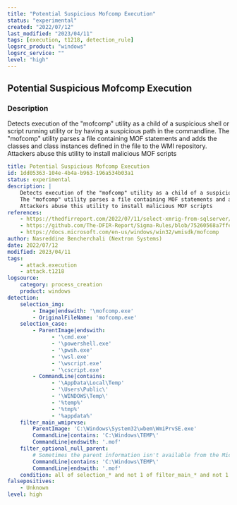 ```yaml
---
title: "Potential Suspicious Mofcomp Execution"
status: "experimental"
created: "2022/07/12"
last_modified: "2023/04/11"
tags: [execution, t1218, detection_rule]
logsrc_product: "windows"
logsrc_service: ""
level: "high"
---
```


## Potential Suspicious Mofcomp Execution

### Description

Detects execution of the "mofcomp" utility as a child of a suspicious shell or script running utility or by having a suspicious path in the commandline.
The "mofcomp" utility parses a file containing MOF statements and adds the classes and class instances defined in the file to the WMI repository.
Attackers abuse this utility to install malicious MOF scripts


```yml
title: Potential Suspicious Mofcomp Execution
id: 1dd05363-104e-4b4a-b963-196a534b03a1
status: experimental
description: |
    Detects execution of the "mofcomp" utility as a child of a suspicious shell or script running utility or by having a suspicious path in the commandline.
    The "mofcomp" utility parses a file containing MOF statements and adds the classes and class instances defined in the file to the WMI repository.
    Attackers abuse this utility to install malicious MOF scripts
references:
    - https://thedfirreport.com/2022/07/11/select-xmrig-from-sqlserver/
    - https://github.com/The-DFIR-Report/Sigma-Rules/blob/75260568a7ffe61b2458ca05f6f25914efb44337/win_mofcomp_execution.yml
    - https://docs.microsoft.com/en-us/windows/win32/wmisdk/mofcomp
author: Nasreddine Bencherchali (Nextron Systems)
date: 2022/07/12
modified: 2023/04/11
tags:
    - attack.execution
    - attack.t1218
logsource:
    category: process_creation
    product: windows
detection:
    selection_img:
        - Image|endswith: '\mofcomp.exe'
        - OriginalFileName: 'mofcomp.exe'
    selection_case:
        - ParentImage|endswith:
              - '\cmd.exe'
              - '\powershell.exe'
              - '\pwsh.exe'
              - '\wsl.exe'
              - '\wscript.exe'
              - '\cscript.exe'
        - CommandLine|contains:
              - '\AppData\Local\Temp'
              - '\Users\Public\'
              - '\WINDOWS\Temp\'
              - '%temp%'
              - '%tmp%'
              - '%appdata%'
    filter_main_wmiprvse:
        ParentImage: 'C:\Windows\System32\wbem\WmiPrvSE.exe'
        CommandLine|contains: 'C:\Windows\TEMP\'
        CommandLine|endswith: '.mof'
    filter_optional_null_parent:
        # Sometimes the parent information isn't available from the Microsoft-Windows-Security-Auditing provider.
        CommandLine|contains: 'C:\Windows\TEMP\'
        CommandLine|endswith: '.mof'
    condition: all of selection_* and not 1 of filter_main_* and not 1 of filter_optional_*
falsepositives:
    - Unknown
level: high

```
